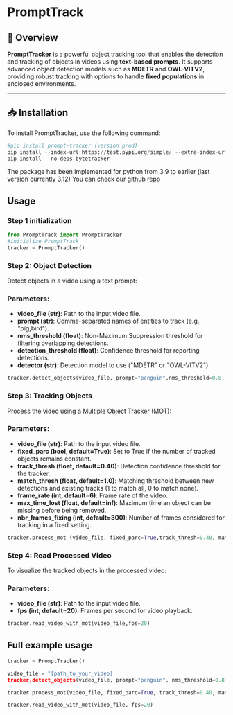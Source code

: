 # **PromptTrack**
## 📄 **Overview**
**PromptTracker** is a powerful object tracking tool that enables the detection and tracking of objects in videos using **text-based  prompts**. It supports advanced object detection models such as **MDETR** and **OWL-VITV2**, providing robust tracking with options to handle **fixed populations** in enclosed environments.

---

## 📥 **Installation**

To install PromptTracker, use the following command:

```python
#pip install prompt-tracker (version prod)
pip install --index-url https://test.pypi.org/simple/ --extra-index-url https://pypi.org/simple/ PromptTrack (version test)
pip install --no-deps bytetracker
```




The package has been implemented for python from 3.9 to earlier (last version currently 3.12)
You can check our [github repo](https://github.com/ngobibibnbe/PromptTrack)


## Usage

### Step 1 initialization
```python
from PromptTrack import PromptTracker
#initialize PromptTrack
tracker = PromptTracker()
```

### Step 2: Object Detection

Detect objects in a video using a text prompt:

### Parameters:
- **video_file (str)**: Path to the input video file.
- **prompt (str)**: Comma-separated names of entities to track (e.g., "pig,bird").
- **nms_threshold (float)**: Non-Maximum Suppression threshold for filtering overlapping detections.
- **detection_threshold (float)**: Confidence threshold for reporting detections.
- **detector (str)**: Detection model to use ("MDETR" or "OWL-VITV2").

```python
tracker.detect_objects(video_file, prompt="penguin",nms_threshold=0.8, detection_threshold=0.3 ,detector="OWL-VITV2")
```


### Step 3: Tracking Objects

Process the video using a Multiple Object Tracker (MOT):

### Parameters:
- **video_file (str)**: Path to the input video file.
- **fixed_parc (bool, default=True)**: Set to True if the number of tracked objects remains constant.
- **track_thresh (float, default=0.40)**: Detection confidence threshold for the tracker.
- **match_thresh (float, default=1.0)**: Matching threshold between new detections and existing tracks (1 to match all, 0 to match none).
- **frame_rate (int, default=6)**: Frame rate of the video.
- **max_time_lost (float, default=inf)**: Maximum time an object can be missing before being removed.
- **nbr_frames_fixing (int, default=300)**: Number of frames considered for tracking in a fixed setting.


```python
tracker.process_mot (video_file, fixed_parc=True,track_thresh=0.40, match_thresh=1, frame_rate=25,max_time_lost=float('inf'),nbr_frames_fixing=800)
```


### Step 4: Read Processed Video

To visualize the tracked objects in the processed video:

### Parameters:
- **video_file (str)**: Path to the input video file.
- **fps (int, default=20)**: Frames per second for video playback.

```python
tracker.read_video_with_mot(video_file,fps=20)
```
## Full example usage 

```python
tracker = PromptTracker()

video_file = "[path_to_your_video]
tracker.detect_objects(video_file, prompt="penguin", nms_threshold=0.8, detection_threshold=0.3, detector="OWL-VITV2")

tracker.process_mot(video_file, fixed_parc=True, track_thresh=0.40, match_thresh=1, frame_rate=25, max_time_lost=float('inf'), nbr_frames_fixing=800)

tracker.read_video_with_mot(video_file, fps=20)




